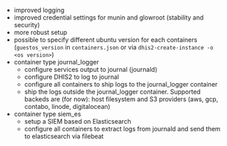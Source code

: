 - improved logging
- improved credential settings for munin and glowroot (stability and security)
- more robust setup
- possible to specify different ubuntu version for each containers (`guestos_version` in `containers.json` or via `dhis2-create-instance -o <os version>`)
- container type journal_logger
  - configure services output to journal (journald)
  - configure DHIS2 to log to journal
  - configure all containers to ship logs to the journal_logger container
  - ship the logs outside the journal_logger container. Supported backeds are (for now): host filesystem and S3 providers (aws, gcp, contabo, linode, digitalocean)
- container type siem_es
  - setup a SIEM based on Elasticsearch
  - configure all containers to extract logs from journald and send them to elasticsearch via filebeat